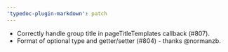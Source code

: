 ```yaml
---
'typedoc-plugin-markdown': patch
---
```


- Correctly handle group title in pageTitleTemplates callback (#807).
- Format of optional type and getter/setter (#804) - thanks @normanzb.
